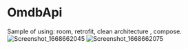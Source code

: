 # OmdbApi
Sample of using: room, retrofit, clean architecture , compose.
![Screenshot_1668662045](https://user-images.githubusercontent.com/43638088/202362569-2ac47fde-4ab9-45f9-b8ee-c8f44f89c986.png)
![Screenshot_1668662075](https://user-images.githubusercontent.com/43638088/202362601-e1b2a788-1028-43b1-a971-63b80bb66e18.png)
